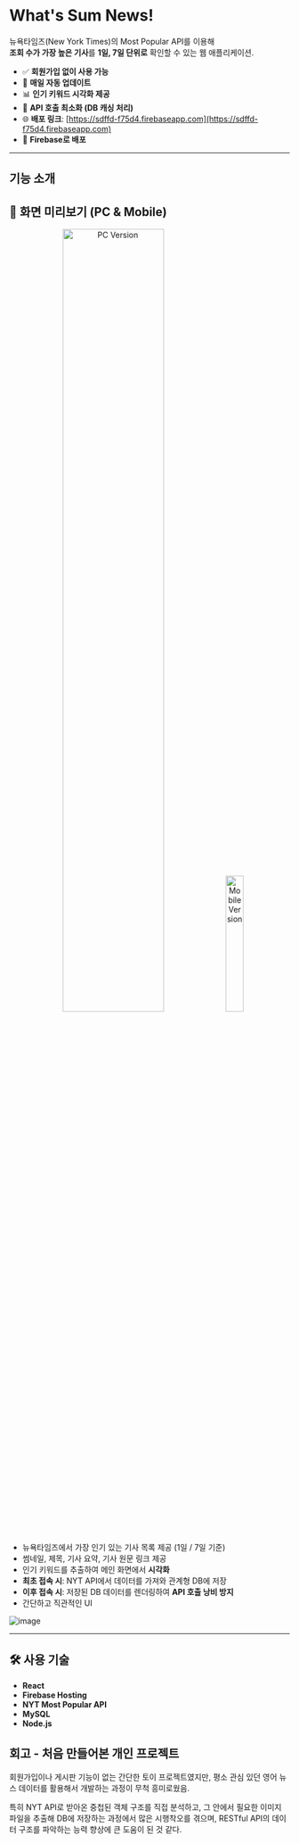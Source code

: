 # What's Sum News!

뉴욕타임즈(New York Times)의 Most Popular API를 이용해  
**조회 수가 가장 높은 기사**를 **1일, 7일 단위로** 확인할 수 있는 웹 애플리케이션.

- ✅ **회원가입 없이 사용 가능**
- 🔄 **매일 자동 업데이트**
- 📊 **인기 키워드 시각화 제공**
- 💾 **API 호출 최소화 (DB 캐싱 처리)**
- 🌐 **배포 링크**: [https://sdffd-f75d4.firebaseapp.com](https://sdffd-f75d4.firebaseapp.com)
- 🚀 **Firebase로 배포**

---

## 기능 소개

## 📱 화면 미리보기 (PC & Mobile)

<p align="center">
  <img src="https://github.com/user-attachments/assets/a7c5a0a1-e5ab-48c0-a19d-8971e54a015d" alt="PC Version" width="60%" />
  <img src="https://github.com/user-attachments/assets/b087db25-a653-4852-801e-287b5426a3ce" alt="Mobile Version" width="25%" />
</p>

- 뉴욕타임즈에서 가장 인기 있는 기사 목록 제공 (1일 / 7일 기준)
- 썸네일, 제목, 기사 요약, 기사 원문 링크 제공
- 인기 키워드를 추출하여 메인 화면에서 **시각화**
- **최초 접속 시**: NYT API에서 데이터를 가져와 관계형 DB에 저장  
- **이후 접속 시**: 저장된 DB 데이터를 렌더링하여 **API 호출 낭비 방지**
- 간단하고 직관적인 UI


![image](https://github.com/user-attachments/assets/c83cd372-0267-4e41-b6f2-d93ef6182ead)


---

## 🛠️ 사용 기술

- **React**
- **Firebase Hosting**
- **NYT Most Popular API**
- **MySQL** 
- **Node.js**

## 회고 - 처음 만들어본 개인 프로젝트

회원가입이나 게시판 기능이 없는 간단한 토이 프로젝트였지만,
평소 관심 있던 영어 뉴스 데이터를 활용해서 개발하는 과정이 무척 흥미로웠음.

특히 NYT API로 받아온 중첩된 객체 구조를 직접 분석하고,
그 안에서 필요한 이미지 파일을 추출해 DB에 저장하는 과정에서 많은 시행착오를 겪으며,
RESTful API의 데이터 구조를 파악하는 능력 향상에 큰 도움이 된 것 같다.
